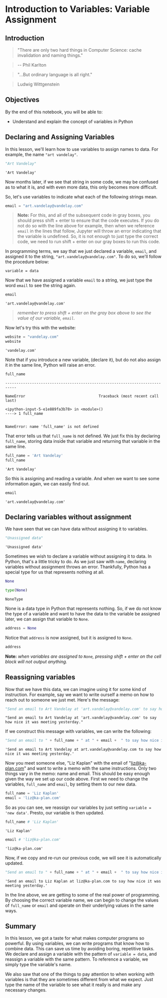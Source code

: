 
# Introduction to Variables: Variable Assignment

## Introduction

> "There are only two hard things in Computer Science: cache invalidation and naming things."

> -- Phil Karlton

> "...But ordinary language is all right." 

> Ludwig Wittgenstein

## Objectives
By the end of this notebook, you will be able to:
* Understand and explain the concept of variables in Python

## Declaring and Assigning Variables

In this lesson, we'll learn how to use variables to assign names to data.  For example, the name `"art vandelay"`.


```python
"Art Vandelay"
```




    'Art Vandelay'



Now months later, if we see that string in some code, we may be confused as to what it is, and with even more data, this only becomes more difficult.

So, let's use variables to indicate what each of the following strings mean.


```python
email = "art.vandelay@vandelay.com"
```

> **Note:** For this, and all of the subsequent code in gray boxes, you should press shift + enter to ensure that the code executes. If you do not do so with the line above for example, then when we reference `email` in the lines that follow, Jupyter will throw an error indicating that the variable is undefined. So, it is not enough to just type the correct code, we need to run shift + enter on our gray boxes to run this code.

In programming terms, we say that we just declared a variable, `email`, and assigned it to the string, `"art.vandelay@vandelay.com"`.  To do so, we'll follow the procedure below:

    variable = data

Now that we have assigned a variable `email` to a string, we just type the word `email` to see the string again. 


```python
email
```




    'art.vandelay@vandelay.com'



> *remember to press shift + enter on the gray box above to see the value of our variable, *`email`*.*

Now let's try this with the website:


```python
website = "vandelay.com"
website
```




    'vandelay.com'



Note that if you introduce a new variable, (declare it), but do not also assign it in the same line, Python will raise an error.


```python
full_name
```


    ---------------------------------------------------------------------------

    NameError                                 Traceback (most recent call last)

    <ipython-input-5-e1e889fa3b78> in <module>()
    ----> 1 full_name
    

    NameError: name 'full_name' is not defined


That error tells us that `full_name` is not defined.  We just fix this by declaring `full_name`, storing data inside that variable and returning that variable in the same line.


```python
full_name = 'Art Vandelay'
full_name
```




    'Art Vandelay'



So this is assigning and reading a variable.  And when we want to see some information again, we can easily find out.


```python
email
```




    'art.vandelay@vandelay.com'



## Declaring variables without assignment

We have seen that we can have data without assigning it to variables.  


```python
"Unassigned data"
```




    'Unassigned data'



Sometimes we wish to declare a variable without assigning it to data.  In Python, that's a little tricky to do.  As we just saw with `name`, declaring variables without assignment throws an error.  Thankfully, Python has a special type for us that represents nothing at all.


```python
None
```


```python
type(None)
```




    NoneType



None is a data type in Python that represents nothing.  So, if we do not know the type of a variable and want to have the data to the variable be assigned later, we can assign that variable to `None`.


```python
address = None
```

Notice that `address` is now assigned, but it is assigned to `None`.


```python
address
```

**Note:** *when variables are assigned to `None`, pressing shift + enter on the cell block will not output anything.*

## Reassigning variables

Now that we have this data, we can imagine using it for some kind of instruction.  For example, say we want to write ourself a memo on how to reach out to someone we just met. Here's the message:


```python
"Send an email to Art Vandelay at 'art.vandelay@vandelay.com' to say how nice it was meeting yesterday."
```




    "Send an email to Art Vandelay at 'art.vandelay@vandelay.com' to say how nice it was meeting yesterday."



If we construct this message with variables, we can write the following:


```python
"Send an email to " + full_name + " at " + email +  " to say how nice it was meeting yesterday."
```




    'Send an email to Art Vandelay at art.vandelay@vandelay.com to say how nice it was meeting yesterday.'



Now you meet someone else, "Liz Kaplan" with the email of "liz@ka-plan.com" and want to write a memo with the same instructions. Only two things vary in the memo: name and email. This should be easy enough given the way we set up our code above. First we need to change the variables, `full_name` and `email`, by setting them to our new data.


```python
full_name = 'Liz Kaplan'
email = 'liz@ka-plan.com'
```

So as you can see, we reassign our variables by just setting `variable = 'new data'`. Presto, our variable is then updated.


```python
full_name # 'Liz Kaplan'
```




    'Liz Kaplan'




```python
email # 'liz@ka-plan.com'
```




    'liz@ka-plan.com'



Now, if we copy and re-run our previous code, we will see it is automatically updated.


```python
"Send an email to " + full_name + " at " + email +  " to say how nice it was meeting yesterday."
```




    'Send an email to Liz Kaplan at liz@ka-plan.com to say how nice it was meeting yesterday.'



In the line above, we are getting to some of the real power of programming. By choosing the correct variable name, we can begin to change the values of `full_name` or `email` and operate on their underlying values in the same ways.

## Summary

In this lesson, we got a taste for what makes computer programs so powerful.  By using variables, we can write programs that know how to combine data.  This can save us time by avoiding boring, repetitive tasks.  We declare and assign a variable with the pattern of `variable = data`, and reassign a variable with the same pattern.  To reference a variable, we simply type the variable's name.  

We also saw that one of the things to pay attention to when working with variables is that they are sometimes different from what we expect.  Just type the name of the variable to see what it really is and make any necessary changes. 
